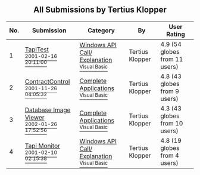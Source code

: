 ﻿<div align="center">

## All Submissions by Tertius Klopper

</div>

No.  | Submission | Category | By   | User Rating
---- | ---------- | -------- | ---- | -----------
1 | [TapiTest<br /><sup>2001-02-16 20:11:00</sup>](https://github.com/Planet-Source-Code/tertius-klopper-tapitest__1-21078) | [Windows API Call/ Explanation<br /><sup>Visual Basic</sup>](../ByCategory/windows-api-call-explanation__1-39.md) | Tertius Klopper | 4.9 (54 globes from 11 users)
2 | [ContractControl<br /><sup>2001-11-26 04:05:32</sup>](https://github.com/Planet-Source-Code/tertius-klopper-contractcontrol__1-29835) | [Complete Applications<br /><sup>Visual Basic</sup>](../ByCategory/complete-applications__1-27.md) | Tertius Klopper | 4.8 (43 globes from 9 users)
3 | [Database Image Viewer<br /><sup>2002-01-26 17:52:56</sup>](https://github.com/Planet-Source-Code/tertius-klopper-database-image-viewer__1-31272) | [Complete Applications<br /><sup>Visual Basic</sup>](../ByCategory/complete-applications__1-27.md) | Tertius Klopper | 4.3 (43 globes from 10 users)
4 | [Tapi Monitor<br /><sup>2001-02-10 02:15:38</sup>](https://github.com/Planet-Source-Code/tertius-klopper-tapi-monitor__1-15163) | [Windows API Call/ Explanation<br /><sup>Visual Basic</sup>](../ByCategory/windows-api-call-explanation__1-39.md) | Tertius Klopper | 4.8 (19 globes from 4 users)
